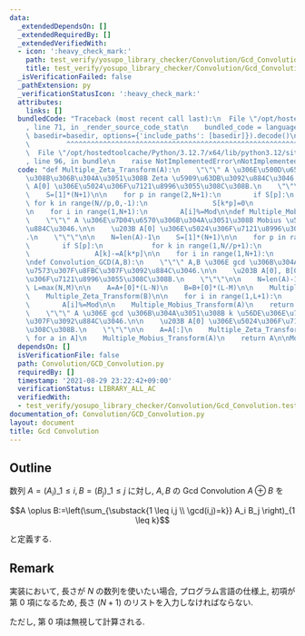 ```yaml
---
data:
  _extendedDependsOn: []
  _extendedRequiredBy: []
  _extendedVerifiedWith:
  - icon: ':heavy_check_mark:'
    path: test_verify/yosupo_library_checker/Convolution/Gcd_Convolution.test.py
    title: test_verify/yosupo_library_checker/Convolution/Gcd_Convolution.test.py
  _isVerificationFailed: false
  _pathExtension: py
  _verificationStatusIcon: ':heavy_check_mark:'
  attributes:
    links: []
  bundledCode: "Traceback (most recent call last):\n  File \"/opt/hostedtoolcache/Python/3.12.7/x64/lib/python3.12/site-packages/onlinejudge_verify/documentation/build.py\"\
    , line 71, in _render_source_code_stat\n    bundled_code = language.bundle(stat.path,\
    \ basedir=basedir, options={'include_paths': [basedir]}).decode()\n          \
    \         ^^^^^^^^^^^^^^^^^^^^^^^^^^^^^^^^^^^^^^^^^^^^^^^^^^^^^^^^^^^^^^^^^^^^^^^^^^^^^^^^^\n\
    \  File \"/opt/hostedtoolcache/Python/3.12.7/x64/lib/python3.12/site-packages/onlinejudge_verify/languages/python.py\"\
    , line 96, in bundle\n    raise NotImplementedError\nNotImplementedError\n"
  code: "def Multiple_Zeta_Transform(A):\n    \"\"\" A \u306E\u500D\u6570\u3092\u8D70\
    \u308B\u306B\u304A\u3051\u308B Zeta \u5909\u63DB\u3092\u884C\u3046.\n\n    \u203B\
    \ A[0] \u306E\u5024\u306F\u7121\u8996\u3055\u308C\u308B.\n    \"\"\"\n\n    N=len(A)-1\n\
    \    S=[1]*(N+1)\n\n    for p in range(2,N+1):\n        if S[p]:\n           \
    \ for k in range(N//p,0,-1):\n                S[k*p]=0\n                A[k]+=A[k*p]\n\
    \n    for i in range(1,N+1):\n        A[i]%=Mod\n\ndef Multiple_Mobius_Transform(A):\n\
    \    \"\"\" A \u306E\u7D04\u6570\u306B\u304A\u3051\u308B Mobius \u5909\u63DB\u3092\
    \u884C\u3046.\n\n    \u203B A[0] \u306E\u5024\u306F\u7121\u8996\u3055\u308C\u308B\
    .\n    \"\"\"\n\n    N=len(A)-1\n    S=[1]*(N+1)\n\n    for p in range(2,N+1):\n\
    \        if S[p]:\n            for k in range(1,N//p+1):\n                S[k*p]=0\n\
    \                A[k]-=A[k*p]\n\n    for i in range(1,N+1):\n        A[i]%=Mod\n\
    \ndef Convolution_GCD(A,B):\n    \"\"\" A,B \u306E gcd \u306B\u304A\u3051\u308B\
    \u7573\u307F\u8FBC\u307F\u3092\u884C\u3046.\n\n    \u203B A[0], B[0] \u306E\u5024\
    \u306F\u7121\u8996\u3055\u308C\u308B.\n    \"\"\"\n\n    N=len(A)-1; M=len(B)-1;\
    \ L=max(N,M)\n\n    A=A+[0]*(L-N)\n    B=B+[0]*(L-M)\n\n    Multiple_Zeta_Transform(A)\n\
    \    Multiple_Zeta_Transform(B)\n\n    for i in range(1,L+1):\n        A[i]*=B[i]\n\
    \        A[i]%=Mod\n\n    Multiple_Mobius_Transform(A)\n    return A\n\ndef Convolution_Power_GCD(A,k):\n\
    \    \"\"\" A \u306E gcd \u306B\u304A\u3051\u308B k \u56DE\u306E\u7573\u307F\u8FBC\
    \u307F\u3092\u884C\u3046.\n\n    \u203B A[0] \u306E\u5024\u306F\u7121\u8996\u3055\
    \u308C\u308B.\n    \"\"\"\n\n    A=A[:]\n    Multiple_Zeta_Transform(A)\n    A=[pow(a,k,Mod)\
    \ for a in A]\n    Multiple_Mobius_Transform(A)\n    return A\n\nMod=998244353\n"
  dependsOn: []
  isVerificationFile: false
  path: Convolution/GCD_Convolution.py
  requiredBy: []
  timestamp: '2021-08-29 23:22:42+09:00'
  verificationStatus: LIBRARY_ALL_AC
  verifiedWith:
  - test_verify/yosupo_library_checker/Convolution/Gcd_Convolution.test.py
documentation_of: Convolution/GCD_Convolution.py
layout: document
title: Gcd Convolution
---
```


## Outline

数列 $A=(A_i)\_{1 \leq i}, B=(B_j)\_{1 \leq j}$ に対し, $A,B$ の Gcd Convolution $A \oplus B$ を

$$A \oplus B:=\left(\sum_{\substack{1 \leq i,j \\ \gcd(i,j)=k}} A_i B_j \right)_{1 \leq k}$$

と定義する.

## Remark

実装において, 長さが $N$ の数列を使いたい場合, プログラム言語の仕様上, 初項が第 $0$ 項になるため, 長さ $(N+1)$ のリストを入力しなければならない.

ただし, 第 $0$ 項は無視して計算される.
